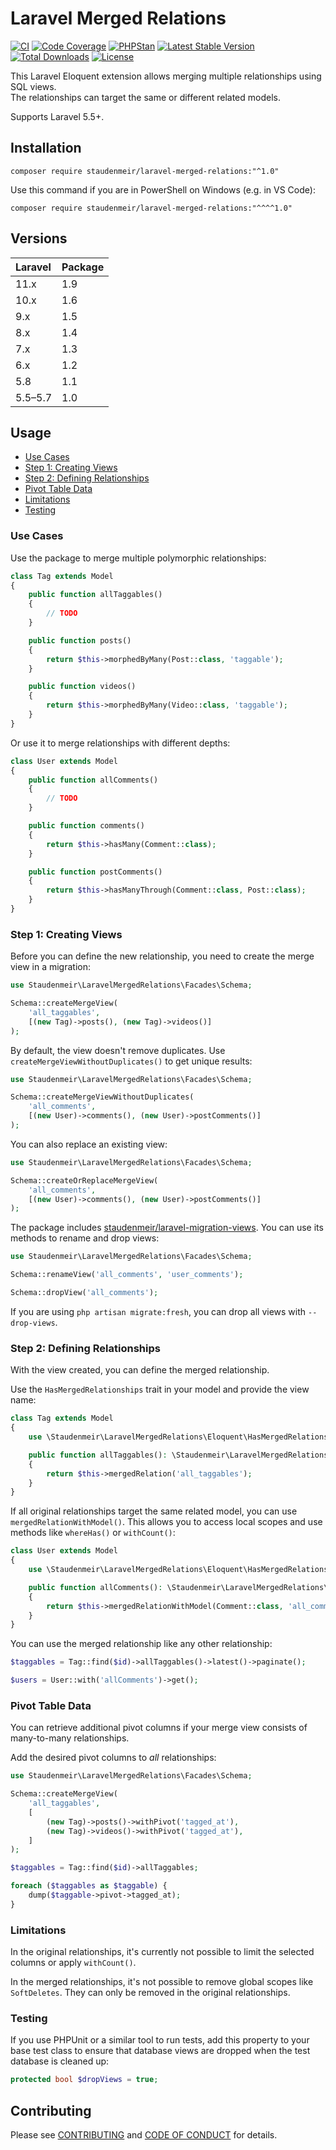 # Laravel Merged Relations

[![CI](https://github.com/staudenmeir/laravel-merged-relations/actions/workflows/ci.yml/badge.svg)](https://github.com/staudenmeir/laravel-merged-relations/actions/workflows/ci.yml?query=branch%3Amain)
[![Code Coverage](https://codecov.io/gh/staudenmeir/laravel-merged-relations/graph/badge.svg?token=ZRYGD44QVX)](https://codecov.io/gh/staudenmeir/laravel-merged-relations)
[![PHPStan](https://img.shields.io/badge/PHPStan-level%209-brightgreen.svg?style=flat)](https://github.com/staudenmeir/laravel-merged-relations/actions/workflows/static-analysis.yml?query=branch%3Amain)
[![Latest Stable Version](https://poser.pugx.org/staudenmeir/laravel-merged-relations/v/stable)](https://packagist.org/packages/staudenmeir/laravel-merged-relations)
[![Total Downloads](https://poser.pugx.org/staudenmeir/laravel-merged-relations/downloads)](https://packagist.org/packages/staudenmeir/laravel-merged-relations/stats)
[![License](https://poser.pugx.org/staudenmeir/laravel-merged-relations/license)](https://github.com/staudenmeir/laravel-merged-relations/blob/main/LICENSE)

This Laravel Eloquent extension allows merging multiple relationships using SQL views.  
The relationships can target the same or different related models.

Supports Laravel 5.5+.

## Installation

    composer require staudenmeir/laravel-merged-relations:"^1.0"

Use this command if you are in PowerShell on Windows (e.g. in VS Code):

    composer require staudenmeir/laravel-merged-relations:"^^^^1.0"

## Versions

| Laravel | Package |
|:--------|:--------|
| 11.x    | 1.9     |
| 10.x    | 1.6     |
| 9.x     | 1.5     |
| 8.x     | 1.4     |
| 7.x     | 1.3     |
| 6.x     | 1.2     |
| 5.8     | 1.1     |
| 5.5–5.7 | 1.0     |

## Usage

- [Use Cases](#use-cases)
- [Step 1: Creating Views](#step-1-creating-views)
- [Step 2: Defining Relationships](#step-2-defining-relationships)
- [Pivot Table Data](#pivot-table-data)
- [Limitations](#limitations)
- [Testing](#testing)

### Use Cases

Use the package to merge multiple polymorphic relationships:

```php
class Tag extends Model
{
    public function allTaggables()
    {
        // TODO
    }

    public function posts()
    {
        return $this->morphedByMany(Post::class, 'taggable');
    }

    public function videos()
    {
        return $this->morphedByMany(Video::class, 'taggable');
    }
}
```

Or use it to merge relationships with different depths:

```php
class User extends Model
{
    public function allComments()
    {
        // TODO
    }

    public function comments()
    {
        return $this->hasMany(Comment::class);
    }

    public function postComments()
    {
        return $this->hasManyThrough(Comment::class, Post::class);
    }
}
```

### Step 1: Creating Views

Before you can define the new relationship, you need to create the merge view in a migration:

```php
use Staudenmeir\LaravelMergedRelations\Facades\Schema;

Schema::createMergeView(
    'all_taggables',
    [(new Tag)->posts(), (new Tag)->videos()]
);
```

By default, the view doesn't remove duplicates. Use `createMergeViewWithoutDuplicates()` to get unique results:

```php
use Staudenmeir\LaravelMergedRelations\Facades\Schema;

Schema::createMergeViewWithoutDuplicates(
    'all_comments',
    [(new User)->comments(), (new User)->postComments()]
);
```

You can also replace an existing view:

```php
use Staudenmeir\LaravelMergedRelations\Facades\Schema;

Schema::createOrReplaceMergeView(
    'all_comments',
    [(new User)->comments(), (new User)->postComments()]
);
```

The package includes [staudenmeir/laravel-migration-views](https://github.com/staudenmeir/laravel-migration-views). You
can use its methods to rename and drop views:

```php
use Staudenmeir\LaravelMergedRelations\Facades\Schema;

Schema::renameView('all_comments', 'user_comments');

Schema::dropView('all_comments');
```

If you are using `php artisan migrate:fresh`, you can drop all views with `--drop-views`.

### Step 2: Defining Relationships

With the view created, you can define the merged relationship.

Use the `HasMergedRelationships` trait in your model and provide the view name:

```php
class Tag extends Model
{
    use \Staudenmeir\LaravelMergedRelations\Eloquent\HasMergedRelationships;

    public function allTaggables(): \Staudenmeir\LaravelMergedRelations\Eloquent\Relations\MergedRelation
    {
        return $this->mergedRelation('all_taggables');
    }
}
```

If all original relationships target the same related model, you can use `mergedRelationWithModel()`. This allows you to
access local scopes and use methods like `whereHas()` or `withCount()`:

```php
class User extends Model
{
    use \Staudenmeir\LaravelMergedRelations\Eloquent\HasMergedRelationships;

    public function allComments(): \Staudenmeir\LaravelMergedRelations\Eloquent\Relations\MergedRelation
    {
        return $this->mergedRelationWithModel(Comment::class, 'all_comments');
    }
}
```

You can use the merged relationship like any other relationship:

```php
$taggables = Tag::find($id)->allTaggables()->latest()->paginate();

$users = User::with('allComments')->get();
```

### Pivot Table Data

You can retrieve additional pivot columns if your merge view consists of many-to-many relationships.

Add the desired pivot columns to _all_ relationships:

```php
use Staudenmeir\LaravelMergedRelations\Facades\Schema;

Schema::createMergeView(
    'all_taggables',
    [
        (new Tag)->posts()->withPivot('tagged_at'),
        (new Tag)->videos()->withPivot('tagged_at'),
    ]
);

$taggables = Tag::find($id)->allTaggables;

foreach ($taggables as $taggable) {
    dump($taggable->pivot->tagged_at);
}
```

### Limitations

In the original relationships, it's currently not possible to limit the selected columns or apply `withCount()`.

In the merged relationships, it's not possible to remove global scopes like `SoftDeletes`. They can only be removed in
the original relationships.

### Testing

If you use PHPUnit or a similar tool to run tests, add this property to your base test class to ensure that database
views are dropped when the test database is cleaned up:

```php
protected bool $dropViews = true;
```

## Contributing

Please see [CONTRIBUTING](.github/CONTRIBUTING.md) and [CODE OF CONDUCT](.github/CODE_OF_CONDUCT.md) for details.
